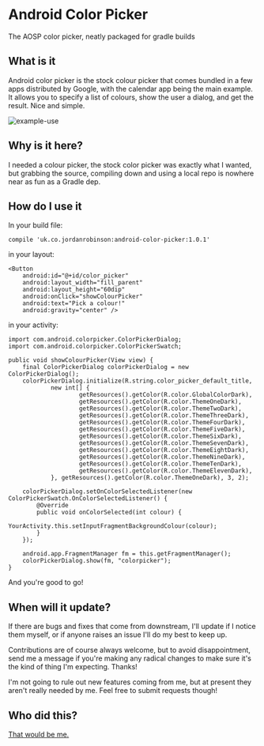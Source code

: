 # Android Color Picker

The AOSP color picker, neatly packaged for gradle builds

## What is it

Android color picker is the stock colour picker that comes bundled in a few apps distributed by Google, with the calendar app being the main example. It allows you to specify a list of colours, show the user a dialog, and get the result. Nice and simple.

![example-use](https://cloud.githubusercontent.com/assets/1202911/6986937/2475346e-da3a-11e4-99c5-0aeb3a0bcaa7.gif)

## Why is it here?

I needed a colour picker, the stock color picker was exactly what I wanted, but grabbing the source, compiling down and using a local repo is nowhere near as fun as a Gradle dep.

## How do I use it

In your build file:

	compile 'uk.co.jordanrobinson:android-color-picker:1.0.1'


in your layout:

    <Button
        android:id="@+id/color_picker"
        android:layout_width="fill_parent"
        android:layout_height="60dip"
        android:onClick="showColourPicker"
        android:text="Pick a colour!"
        android:gravity="center" />

in your activity:

	import com.android.colorpicker.ColorPickerDialog;
	import com.android.colorpicker.ColorPickerSwatch;

    public void showColourPicker(View view) {
        final ColorPickerDialog colorPickerDialog = new ColorPickerDialog();
        colorPickerDialog.initialize(R.string.color_picker_default_title,
                new int[] {
                        getResources().getColor(R.color.GlobalColorDark),
                        getResources().getColor(R.color.ThemeOneDark),
                        getResources().getColor(R.color.ThemeTwoDark),
                        getResources().getColor(R.color.ThemeThreeDark),
                        getResources().getColor(R.color.ThemeFourDark),
                        getResources().getColor(R.color.ThemeFiveDark),
                        getResources().getColor(R.color.ThemeSixDark),
                        getResources().getColor(R.color.ThemeSevenDark),
                        getResources().getColor(R.color.ThemeEightDark),
                        getResources().getColor(R.color.ThemeNineDark),
                        getResources().getColor(R.color.ThemeTenDark),
                        getResources().getColor(R.color.ThemeElevenDark),
                }, getResources().getColor(R.color.ThemeOneDark), 3, 2);

        colorPickerDialog.setOnColorSelectedListener(new ColorPickerSwatch.OnColorSelectedListener() {
            @Override
            public void onColorSelected(int colour) {
                YourActivity.this.setInputFragmentBackgroundColour(colour);
            }
        });

        android.app.FragmentManager fm = this.getFragmentManager();
        colorPickerDialog.show(fm, "colorpicker");
    }

And you're good to go!

## When will it update?

If there are bugs and fixes that come from downstream, I'll update if I notice them myself, or if anyone raises an issue I'll do my best to keep up.

Contributions are of course always welcome, but to avoid disappointment, send me a message if you're making any radical changes to make sure it's the kind of thing I'm expecting. Thanks!

I'm not going to rule out new features coming from me, but at present they aren't really needed by me. Feel free to submit requests though!

## Who did this?
[That would be me.](http://jordanrobinson.co.uk)

